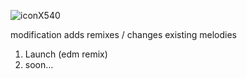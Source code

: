 ![iconX540](https://user-images.githubusercontent.com/80191234/130105896-2702c2ea-5b7e-4a3b-bdf9-e25491f8ef26.png)

modification adds remixes / changes existing melodies
1. Launch (edm remix)
2. soon...
